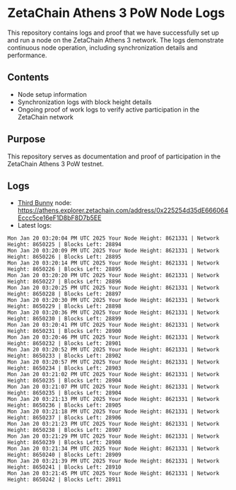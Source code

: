 # ZetaChain Athens 3 PoW Node Logs
This repository contains logs and proof that we have successfully set up and run a node on the ZetaChain Athens 3 network. The logs demonstrate continuous node operation, including synchronization details and performance.

## Contents
- Node setup information
- Synchronization logs with block height details
- Ongoing proof of work logs to verify active participation in the ZetaChain network

## Purpose
This repository serves as documentation and proof of participation in the ZetaChain Athens 3 PoW testnet.

## Logs

- [Third Bunny](https://thirdbunny.xyz/) node: https://athens.explorer.zetachain.com/address/0x225254d35dE666064Eccc5ce16eF1D8bF8D7b5EE
- Latest logs:
```
Mon Jan 20 03:20:04 PM UTC 2025 Your Node Height: 8621331 | Network Height: 8650225 | Blocks Left: 28894
Mon Jan 20 03:20:09 PM UTC 2025 Your Node Height: 8621331 | Network Height: 8650226 | Blocks Left: 28895
Mon Jan 20 03:20:14 PM UTC 2025 Your Node Height: 8621331 | Network Height: 8650226 | Blocks Left: 28895
Mon Jan 20 03:20:20 PM UTC 2025 Your Node Height: 8621331 | Network Height: 8650227 | Blocks Left: 28896
Mon Jan 20 03:20:25 PM UTC 2025 Your Node Height: 8621331 | Network Height: 8650228 | Blocks Left: 28897
Mon Jan 20 03:20:30 PM UTC 2025 Your Node Height: 8621331 | Network Height: 8650229 | Blocks Left: 28898
Mon Jan 20 03:20:36 PM UTC 2025 Your Node Height: 8621331 | Network Height: 8650230 | Blocks Left: 28899
Mon Jan 20 03:20:41 PM UTC 2025 Your Node Height: 8621331 | Network Height: 8650231 | Blocks Left: 28900
Mon Jan 20 03:20:46 PM UTC 2025 Your Node Height: 8621331 | Network Height: 8650232 | Blocks Left: 28901
Mon Jan 20 03:20:52 PM UTC 2025 Your Node Height: 8621331 | Network Height: 8650233 | Blocks Left: 28902
Mon Jan 20 03:20:57 PM UTC 2025 Your Node Height: 8621331 | Network Height: 8650234 | Blocks Left: 28903
Mon Jan 20 03:21:02 PM UTC 2025 Your Node Height: 8621331 | Network Height: 8650235 | Blocks Left: 28904
Mon Jan 20 03:21:07 PM UTC 2025 Your Node Height: 8621331 | Network Height: 8650235 | Blocks Left: 28904
Mon Jan 20 03:21:13 PM UTC 2025 Your Node Height: 8621331 | Network Height: 8650236 | Blocks Left: 28905
Mon Jan 20 03:21:18 PM UTC 2025 Your Node Height: 8621331 | Network Height: 8650237 | Blocks Left: 28906
Mon Jan 20 03:21:23 PM UTC 2025 Your Node Height: 8621331 | Network Height: 8650238 | Blocks Left: 28907
Mon Jan 20 03:21:29 PM UTC 2025 Your Node Height: 8621331 | Network Height: 8650239 | Blocks Left: 28908
Mon Jan 20 03:21:34 PM UTC 2025 Your Node Height: 8621331 | Network Height: 8650240 | Blocks Left: 28909
Mon Jan 20 03:21:39 PM UTC 2025 Your Node Height: 8621331 | Network Height: 8650241 | Blocks Left: 28910
Mon Jan 20 03:21:45 PM UTC 2025 Your Node Height: 8621331 | Network Height: 8650242 | Blocks Left: 28911
```
